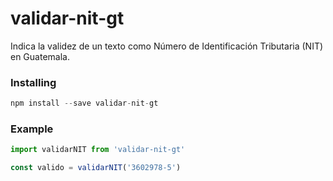 # validar-nit-gt

Indica la validez de un texto como Número de Identificación Tributaria (NIT) en Guatemala.

### Installing

```js
npm install --save validar-nit-gt
```

### Example
```js
import validarNIT from 'validar-nit-gt'

const valido = validarNIT('3602978-5')
```
